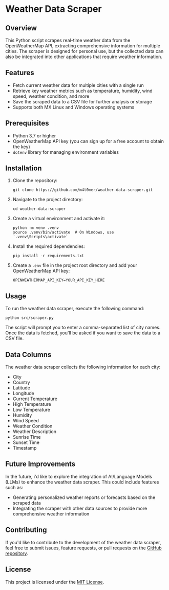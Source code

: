 # Weather Data Scraper

## Overview
This Python script scrapes real-time weather data from the OpenWeatherMap API, extracting comprehensive information for multiple cities. The scraper is designed for personal use, but the collected data can also be integrated into other applications that require weather information.

## Features
- Fetch current weather data for multiple cities with a single run
- Retrieve key weather metrics such as temperature, humidity, wind speed, weather condition, and more
- Save the scraped data to a CSV file for further analysis or storage
- Supports both MX Linux and Windows operating systems

## Prerequisites
- Python 3.7 or higher
- OpenWeatherMap API key (you can sign up for a free account to obtain the key)
- `dotenv` library for managing environment variables

## Installation
1. Clone the repository:
   ```
   git clone https://github.com/m4t0mer/weather-data-scraper.git
   ```
2. Navigate to the project directory:
   ```
   cd weather-data-scraper
   ```
3. Create a virtual environment and activate it:
   ```
   python -m venv .venv
   source .venv/bin/activate  # On Windows, use `.venv\Scripts\activate`
   ```
4. Install the required dependencies:
   ```
   pip install -r requirements.txt
   ```
5. Create a `.env` file in the project root directory and add your OpenWeatherMap API key:
   ```
   OPENWEATHERMAP_API_KEY=YOUR_API_KEY_HERE
   ```

## Usage
To run the weather data scraper, execute the following command:
```
python src/scraper.py
```
The script will prompt you to enter a comma-separated list of city names. Once the data is fetched, you'll be asked if you want to save the data to a CSV file.

## Data Columns
The weather data scraper collects the following information for each city:
- City
- Country
- Latitude
- Longitude
- Current Temperature
- High Temperature
- Low Temperature
- Humidity
- Wind Speed
- Weather Condition
- Weather Description
- Sunrise Time
- Sunset Time
- Timestamp

## Future Improvements
In the future, i'd like to explore the integration of AI/Language Models (LLMs) to enhance the weather data scraper. This could include features such as:
- Generating personalized weather reports or forecasts based on the scraped data
- Integrating the scraper with other data sources to provide more comprehensive weather information

## Contributing
If you'd like to contribute to the development of the weather data scraper, feel free to submit issues, feature requests, or pull requests on the [GitHub repository](https://github.com/m4t0mer/weather-data-scraper).

## License
This project is licensed under the [MIT License](LICENSE).

